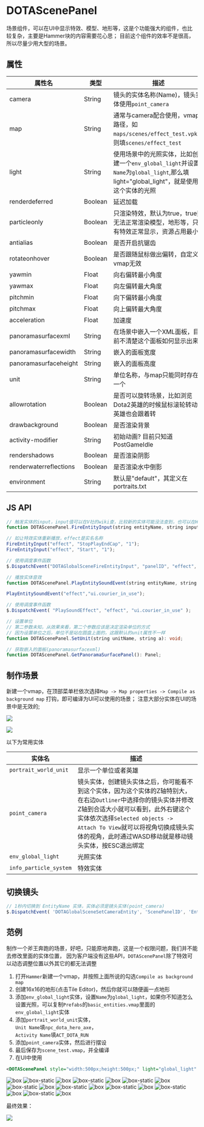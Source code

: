 # DOTAScenePanel

场景组件，可以在UI中显示特效、模型、地形等，这是个功能强大的组件，也比较复杂，主要是Hammer块的内容需要花心思；
目前这个组件的效率不是很高，所以尽量少用大型的场景。

## 属性

| 属性名                     | 类型      | 描述  |
| -------------------------- | -------- | ----- |
| camera                     | String   | 镜头的实体名称(Name)，镜头实体使用`point_camera` |
| map                        | String   | 通常与camera配合使用，vmap路径，如`maps/scenes/effect_test.vpk`，则填`scenes/effect_test` |
| light                      | String   | 使用场景中的光照实体，比如创建一个`env_global_light`并设置`Name`为`global_light`,那么填light="global_light"，就是使用这个实体的光照|
| renderdeferred             | Boolean  | 延迟加载 |
| particleonly               | Boolean  | 只渲染特效，默认为true，true则无法正常渲染模型，地形等，只有特效正常显示，资源占用最小 |
| antialias                  | Boolean  | 是否开启抗锯齿 |
| rotateonhover              | Boolean  | 是否跟随鼠标做出偏转，自定义vmap无效 |
| yawmin                     | Float    | 向右偏转最小角度 |
| yawmax                     | Float    | 向左偏转最大角度 |
| pitchmin                   | Float    | 向下偏转最小角度 |
| pitchmax                   | Float    | 向上偏转最大角度 |
| acceleration               | Float    | 加速度 |
| panoramasurfacexml         | String   | 在场景中嵌入一个XML面板，目前不清楚这个面板如何显示出来 |
| panoramasurfacewidth       | String   | 嵌入的面板宽度 |
| panoramasurfaceheight      | String   | 嵌入的面板高度 |
| unit                       | String   | 单位名称，与map只能同时存在一个 |
| allowrotation              | Boolean  | 是否可以旋转场景，比如浏览Dota2英雄的时候鼠标滚轮转动英雄也会跟着转 |
| drawbackground             | Boolean  | 是否渲染背景 |
| activity-modifier          | String   | 初始动画? 目前只知道PostGameIdle |
| rendershadows              | Boolean  | 是否渲染阴影 |
| renderwaterreflections     | Boolean  | 是否渲染水中倒影 |
| environment                | String   | 默认是"default"，其定义在portraits.txt |

## JS API

```ts
// 触发实体的input，input值可以在V社的wiki查，比较新的实体可能没法查到，也可以在Hammer创建实体来查看
function DOTAScenePanel.FireEntityInput(string entityName, string input, string parameter): void;

// 如让特效实体重新播放，effect是实名名称
FireEntityInput("effect", "StopPlayEndCap", "1");
FireEntityInput("effect", "Start", "1");

// 使用调度事件函数
$.DispatchEvent("DOTAGlobalSceneFireEntityInput", "panelID", "effect", "Start", "1");
```


```ts
// 播放实体音效
function DOTAScenePanel.PlayEntitySoundEvent(string entityName, string soundEvent): void;

PlayEntitySoundEvent("effect","ui.courier_in_use");

// 使用调度事件函数
$.DispatchEvent( "PlaySoundEffect", "effect", "ui.courier_in_use" );
```

```ts
// 设置单位
// 第二参数未知，从效果来看，第二个参数应该是决定渲染单位的方式
// 因为设置单位之后，单位不是站在圆盘上面的，这跟默认的unit属性不一样
function DOTAScenePanel.SetUnit(string unitName, string a): void;

// 获取嵌入的面板(panoramasurfacexml)
function DOTAScenePanel.GetPanoramaSurfacePanel(): Panel;
```

## 制作场景

新建一个vmap，在顶部菜单栏依次选择`Map -> Map properties -> Compile as background map` 打钩，即可编译为UI可以使用的场景；
注意大部分实体在UI的场景中是无效的;

![](./imgs/DOTAScenePanel_how_to_make1.jpg)  

![](./imgs/DOTAScenePanel_how_to_make2.jpg)

以下为常用实体

| 实体名                  | 描述                |
| ----------------------- | ------------------ |
| `portrait_world_unit`   | 显示一个单位或者英雄 |
| `point_camera`          | 镜头实体，创建镜头实体之后，你可能看不到这个实体，因为这个实体的Z轴特别大，在右边`Outliner`中选择你的镜头实体并修改Z轴到合适大小就可以看到，此外右键这个实体依次选择`Selected objects -> Attach To View`就可以将视角切换成镜头实体的视角，此时通过WASD移动就是移动镜头实体，按ESC退出绑定 |
| `env_global_light`      | 光照实体            |
| `info_particle_system`  | 特效实体            |

## 切换镜头

```js
// 1秒内切换到 EntityName 实体，实体必须是镜头实体(point_camera)
$.DispatchEvent( 'DOTAGlobalSceneSetCameraEntity', 'ScenePanelID', 'EntityName', 1.0 );
```

## 范例

制作一个斧王奔跑的场景，好吧，只能原地奔跑，这是一个权限问题，我们并不能去修改里面的实体位置，
因为客户端没有这些API，`DOTAScenePanel`除了特效可以动态调整位置以外其它的都无法调整

1. 打开`Hammer`新建一个vmap，并按照上面所说的勾选`Compile as background map`
2. 创建16x16的地形(点击Tile Editor)，然后你就可以随便画一点地形
3. 添加`env_global_light`实体，设置`Name`为`global_light`，如果你不知道怎么设置光照，可以复制`Prefabs`的`basic_entities.vmap`里面的`env_global_light`实体
4. 添加`portrait_world_unit`实体，<br>`Unit Name`填`npc_dota_hero_axe`，<br>`Activity Name`填`ACT_DOTA_RUN`
5. 添加`point_camera`实体，然后进行摆设
6. 最后保存为`scene_test.vmap`，并全编译
7. 在UI中使用

```xml
<DOTAScenePanel style="width:500px;height:500px;" light="global_light" camera="camera_1" map="scene_test" particleonly="false" antialias="true" />
```

![box](./imgs/DOTAScenePanel_how_to_make1.jpg)
![box-static](./imgs/arrow.png)
![box](./imgs/DOTAScenePanel_how_to_make2.jpg)
![box-static](./imgs/arrow.png)
![box](./imgs/DOTAScenePanel_how_to_make3.jpg)
![box-static](./imgs/arrow.png)
![box](./imgs/DOTAScenePanel_how_to_make4.jpg)
![box-static](./imgs/arrow.png)
![box](./imgs/DOTAScenePanel_how_to_make5.jpg)
![box-static](./imgs/arrow.png)
![box](./imgs/DOTAScenePanel_how_to_make6.jpg)
![box-static](./imgs/arrow.png)
![box](./imgs/DOTAScenePanel_how_to_make7.jpg)
![box-static](./imgs/arrow.png)
![box](./imgs/DOTAScenePanel_how_to_make8.jpg)
![box-static](./imgs/arrow.png)
![box](./imgs/DOTAScenePanel_how_to_make9.jpg)

最终效果：

![](./imgs/DOTAScenePanel_how_to_make_result.gif)